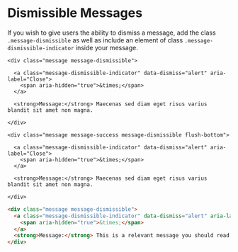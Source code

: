 # Dismissible Messages

If you wish to give users the ability to dismiss a message, add the class `.message-dismissible` as well as include an element of class `.message-dismissible-indicator` inside your message.

<div class="panel flush-bottom">

  <div class="panel-cell">

    <div class="message message-dismissible">

      <a class="message-dismissible-indicator" data-dismiss="alert" aria-label="Close">
        <span aria-hidden="true">&times;</span>
      </a>

      <strong>Message:</strong> Maecenas sed diam eget risus varius blandit sit amet non magna.

    </div>

    <div class="message message-success message-dismissible flush-bottom">

      <a class="message-dismissible-indicator" data-dismiss="alert" aria-label="Close">
        <span aria-hidden="true">&times;</span>
      </a>

      <strong>Message:</strong> Maecenas sed diam eget risus varius blandit sit amet non magna.

    </div>

  </div>

  <div class="panel-cell panel-cell-light panel-cell-code-block" markdown="1">

```html
<div class="message message-dismissible">
  <a class="message-dismissible-indicator" data-dismiss="alert" aria-label="Close">
    <span aria-hidden="true">&times;</span>
  </a>
  <strong>Message:</strong> This is a relevant message you should read.
</div>
```

  </div>

</div>

